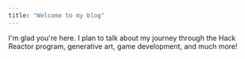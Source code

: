 ```yaml
---
title: "Welcome to my blog"
---
```


I'm glad you're here. I plan to talk about my journey through the Hack Reactor program, generative art, game development, and much more!
